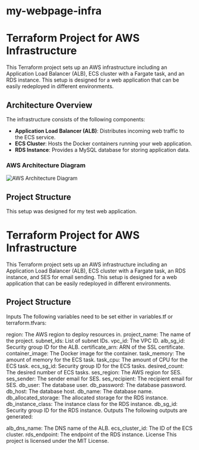 # my-webpage-infra
# Terraform Project for AWS Infrastructure

This Terraform project sets up an AWS infrastructure including an Application Load Balancer (ALB), ECS cluster with a Fargate task, and an RDS instance. This setup is designed for a web application that can be easily redeployed in different environments.

## Architecture Overview

The infrastructure consists of the following components:

- **Application Load Balancer (ALB)**: Distributes incoming web traffic to the ECS service.
- **ECS Cluster**: Hosts the Docker containers running your web application.
- **RDS Instance**: Provides a MySQL database for storing application data.

### AWS Architecture Diagram

![AWS Architecture Diagram](architecture/amy-webpage-infra.drawio)

## Project Structure



This setup was designed for my test web application.
# Terraform Project for AWS Infrastructure

This Terraform project sets up an AWS infrastructure including an Application Load Balancer (ALB), ECS cluster with a Fargate task, an RDS instance, and SES for email sending. This setup is designed for a web application that can be easily redeployed in different environments.

## Project Structure

Inputs
The following variables need to be set either in variables.tf or terraform.tfvars:

region: The AWS region to deploy resources in.
project_name: The name of the project.
subnet_ids: List of subnet IDs.
vpc_id: The VPC ID.
alb_sg_id: Security group ID for the ALB.
certificate_arn: ARN of the SSL certificate.
container_image: The Docker image for the container.
task_memory: The amount of memory for the ECS task.
task_cpu: The amount of CPU for the ECS task.
ecs_sg_id: Security group ID for the ECS tasks.
desired_count: The desired number of ECS tasks.
ses_region: The AWS region for SES.
ses_sender: The sender email for SES.
ses_recipient: The recipient email for SES.
db_user: The database user.
db_password: The database password.
db_host: The database host.
db_name: The database name.
db_allocated_storage: The allocated storage for the RDS instance.
db_instance_class: The instance class for the RDS instance.
db_sg_id: Security group ID for the RDS instance.
Outputs
The following outputs are generated:

alb_dns_name: The DNS name of the ALB.
ecs_cluster_id: The ID of the ECS cluster.
rds_endpoint: The endpoint of the RDS instance.
License
This project is licensed under the MIT License.